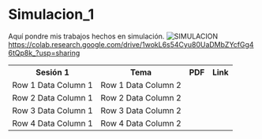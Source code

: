 # Simulacion_1
Aquí pondre mis trabajos hechos en simulación.
![SIMULACION](https://user-images.githubusercontent.com/86864418/130328604-9796433d-7923-46e3-bf21-18c620d8ec36.png)
https://colab.research.google.com/drive/1wokL6s54Cyu80UaDMbZYcfGg46tQp8k_?usp=sharing

<table>
 <tr>
 <th>Sesión 1</th>
 <th>Tema</th>
 <th>PDF</th>
 <th>Link</th>
 </tr>
 <tr>
 <td>Row 1 Data Column 1</td>
 <td>Row 1 Data Column 2</td>
 </tr>
 <tr>
 <td>Row 2 Data Column 1</td>
 <td>Row 2 Data Column 2</td>
 </tr>
 </tr>
 <tr>
 <td>Row 3 Data Column 1</td>
 <td>Row 3 Data Column 2</td>
 </tr>
 </tr>
 <tr>
 <td>Row 4 Data Column 1</td>
 <td>Row 4 Data Column 2</td>
 </tr>
</table>
